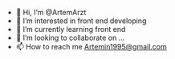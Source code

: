 - 👋 Hi, I’m @ArtemArzt
- 👀 I’m interested in front end developing
- 🌱 I’m currently learning front end
- 💞️ I’m looking to collaborate on ...
- 📫 How to reach me Artemin1995@gmail.com

<!---
ArtemArzt/ArtemArzt is a ✨ special ✨ repository because its `README.md` (this file) appears on your GitHub profile.
You can click the Preview link to take a look at your changes.
--->
